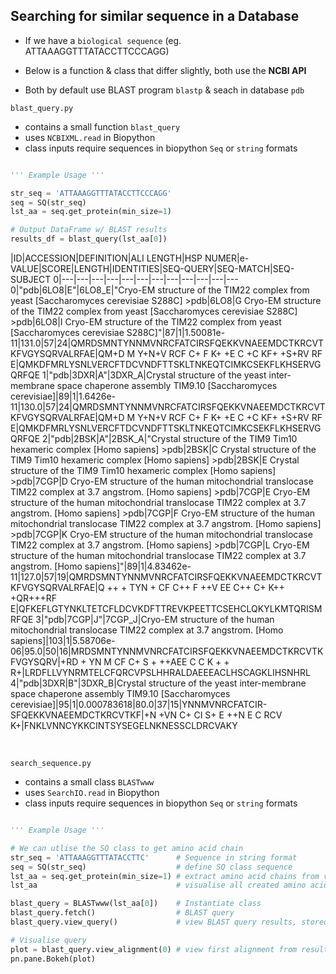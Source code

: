 ## Searching for similar sequence in a Database

- If we have a <code>biological sequence</code> (eg. ATTAAAGGTTTATACCTTCCCAGG)


- Below is a function & class that differ slightly, both use the **NCBI API**
- Both by default use BLAST program <code>blastp</code> & seach in database <code>pdb</code>

<code>blast_query.py</code>
- contains a small function <code>blast_query</code>
- uses <code>NCBIXML.read</code> in Biopython
- class inputs require sequences in biopython <code>Seq</code> or <code>string</code> formats

```python

''' Example Usage '''

str_seq = 'ATTAAAGGTTTATACCTTCCCAGG'
seq = SQ(str_seq)
lst_aa = seq.get_protein(min_size=1)

# Output DataFrame w/ BLAST results
results_df = blast_query(lst_aa[0])

```

<style scoped>
table {
  font-size: 13px;
}
</style>

|ID|ACCESSION|DEFINITION|ALI LENGTH|HSP NUMER|e-VALUE|SCORE|LENGTH|IDENTITIES|SEQ-QUERY|SEQ-MATCH|SEQ-SUBJECT 0|---|---|---|---|---|---|---|---|---|---|---|--- 0|"pdb|6LO8|E"|6LO8_E|"Cryo-EM structure of the TIM22 complex from yeast [Saccharomyces cerevisiae S288C] >pdb|6LO8|G Cryo-EM structure of the TIM22 complex from yeast [Saccharomyces cerevisiae S288C] >pdb|6LO8|I Cryo-EM structure of the TIM22 complex from yeast [Saccharomyces cerevisiae S288C]"|87|1|1.50081e-11|131.0|57|24|QMRDSMNTYNNMVNRCFATCIRSFQEKKVNAEEMDCTKRCVTKFVGYSQRVALRFAE|QM+D M Y+N+V RCF C+ F K+ +E C +C KF+ +S+RV RF E|QMKDFMRLYSNLVERCFTDCVNDFTTSKLTNKEQTCIMKCSEKFLKHSERVGQRFQE 1|"pdb|3DXR|A"|3DXR_A|Crystal structure of the yeast inter-membrane space chaperone assembly TIM9.10 [Saccharomyces cerevisiae]|89|1|1.6426e-11|130.0|57|24|QMRDSMNTYNNMVNRCFATCIRSFQEKKVNAEEMDCTKRCVTKFVGYSQRVALRFAE|QM+D M Y+N+V RCF C+ F K+ +E C +C KF+ +S+RV RF E|QMKDFMRLYSNLVERCFTDCVNDFTTSKLTNKEQTCIMKCSEKFLKHSERVGQRFQE 2|"pdb|2BSK|A"|2BSK_A|"Crystal structure of the TIM9 Tim10 hexameric complex [Homo sapiens] >pdb|2BSK|C Crystal structure of the TIM9 Tim10 hexameric complex [Homo sapiens] >pdb|2BSK|E Crystal structure of the TIM9 Tim10 hexameric complex [Homo sapiens] >pdb|7CGP|D Cryo-EM structure of the human mitochondrial translocase TIM22 complex at 3.7 angstrom. [Homo sapiens] >pdb|7CGP|E Cryo-EM structure of the human mitochondrial translocase TIM22 complex at 3.7 angstrom. [Homo sapiens] >pdb|7CGP|F Cryo-EM structure of the human mitochondrial translocase TIM22 complex at 3.7 angstrom. [Homo sapiens] >pdb|7CGP|K Cryo-EM structure of the human mitochondrial translocase TIM22 complex at 3.7 angstrom. [Homo sapiens] >pdb|7CGP|L Cryo-EM structure of the human mitochondrial translocase TIM22 complex at 3.7 angstrom. [Homo sapiens]"|89|1|4.83462e-11|127.0|57|19|QMRDSMNTYNNMVNRCFATCIRSFQEKKVNAEEMDCTKRCVTKFVGYSQRVALRFAE|Q ++ + TYN + CF C++ F ++V EE C++ C+ K++ +QR+++RF E|QFKEFLGTYNKLTETCFLDCVKDFTTREVKPEETTCSEHCLQKYLKMTQRISMRFQE 3|"pdb|7CGP|J"|7CGP_J|Cryo-EM structure of the human mitochondrial translocase TIM22 complex at 3.7 angstrom. [Homo sapiens]|103|1|5.58706e-06|95.0|50|16|MRDSMNTYNNMVNRCFATCIRSFQEKKVNAEEMDCTKRCVTKFVGYSQRV|+RD + YN M CF C+ S + ++AEE C C K + + R+|LRDFLLVYNRMTELCFQRCVPSLHHRALDAEEEACLHSCAGKLIHSNHRL 4|"pdb|3DXR|B"|3DXR_B|Crystal structure of the yeast inter-membrane space chaperone assembly TIM9.10 [Saccharomyces cerevisiae]|95|1|0.000783618|80.0|37|15|YNNMVNRCFATCIR-SFQEKKVNAEEMDCTKRCVTKF|+N +VN C+ CI S+ E ++N E C RCV K+|FNKLVNNCYKKCINTSYSEGELNKNESSCLDRCVAKY

<br>

<code>search_sequence.py</code>
- contains a small class <code>BLASTwww</code>
- uses <code>SearchIO.read</code> in Biopython
- class inputs require sequences in biopython <code>Seq</code> or <code>string</code> formats

```python

''' Example Usage '''

# We can utlise the SQ class to get amino acid chain
str_seq = 'ATTAAAGGTTTATACCTTC'      # Sequence in string format
seq = SQ(str_seq)                    # define SQ class sequence
lst_aa = seq.get_protein(min_size=1) # extract amino acid chains from via translation
lst_aa                               # visualise all created amino acid chains

blast_query = BLASTwww(lst_aa[0])    # Instantiate class
blast_query.fetch()                  # BLAST query
blast_query.view_query()             # view BLAST query results, stored in DataFrame

# Visualise query
plot = blast_query.view_alignment(0) # view first alignment from results dataframe
pn.pane.Bokeh(plot)

```
